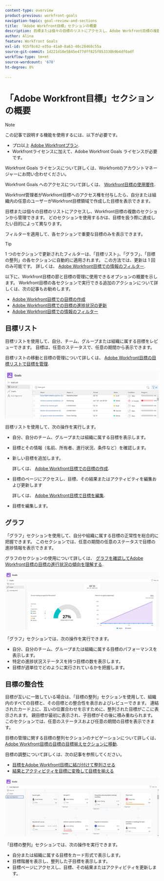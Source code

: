```yaml
---
content-type: overview
product-previous: workfront-goals
navigation-topic: goal-review-and-sections
title: 「Adobe Workfront目標」セクションの概要
description: 目標または個々の目標のリストにアクセスし、Adobe Workfront目標の複数のセクションから管理できます。 どのセクションを使用するかは、目標を扱う際に達成したい目的によって異なります。
author: Alina
feature: Workfront Goals
exl-id: 915f8c62-e35a-41a0-8a63-40c28468c55a
source-git-commit: 1d221d10e5845e477dff825f853330b9b4df0adf
workflow-type: tm+mt
source-wordcount: '678'
ht-degree: 0%

---
```


# 「Adobe Workfront目標」セクションの概要


>[!NOTE]
>
>この記事で説明する機能を使用するには、以下が必要です。
>
>* プロ以上 [Adobe Workfrontプラン](https://www.workfront.com/plans).
>* Workfrontライセンスに加えて、Adobe Workfront Goals ライセンスが必要です。
>
>  Workfront Goals ライセンスについて詳しくは、Workfrontのアカウントマネージャーにお問い合わせください。
>
>Workfront Goals へのアクセスについて詳しくは、 [Workfront目標の使用要件](../../workfront-goals/goal-management/access-needed-for-wf-goals.md).

Workfront管理者がWorkfront目標へのアクセス権を付与したら、自分または組織内の任意のユーザーがWorkfront目標領域で作成した目標を表示できます。

目標または個々の目標のリストにアクセスし、Workfront目標の複数のセクションから管理できます。 どのセクションを使用するかは、目標を扱う際に達成したい目的によって異なります。

フィルターを適用して、各セクションで重要な目標のみを表示できます。

>[!TIP]
>
>1 つのセクションで更新されたフィルターは、「目標リスト」、「グラフ」、「目標の整列」の各セクションに自動的に適用されます。 この方法では、更新は 1 回のみ可能です。 詳しくは、 [Adobe Workfront目標での情報のフィルター](../../workfront-goals/goal-management/filter-information-wf-goals.md).

以下に、Workfront目標の節と目標の管理に使用できるオプションの概要を示します。 Workfront目標の各セクションで実行できる追加のアクションについて詳しくは、次の記事もお勧めします。

* [Adobe Workfront目標での目標の作成](../../workfront-goals/goal-management/create-goals.md)
* [Adobe Workfront目標での目標の進捗状況の更新](../../workfront-goals/goal-review-and-workfront-goals-sections/check-in-goals.md)
* [Adobe Workfront目標での情報のフィルター](../../workfront-goals/goal-management/filter-information-wf-goals.md)


## 目標リスト

目標リストを使用して、自分、チーム、グループまたは組織に属する目標をレビューできます。 目標は、任意のステータスで、任意の期間から表示できます。

目標リストの移動と目標の管理について詳しくは、 [Adobe Workfront目標の目標リストで目標を管理](../../workfront-goals/goal-review-and-workfront-goals-sections/manage-goals-in-goal-list.md).

![](assets/goal-list-unshimmed.png)

目標リストを使用して、次の操作を実行します。

* 自分、自分のチーム、グループまたは組織に属する目標を表示します。
* 目標とその情報（名前、所有者、進行状況、条件など）を確認します。
* 新しい目標を追加します。

   詳しくは、 [Adobe Workfront目標での目標の作成](../../workfront-goals/goal-management/create-goals.md).

* 目標のページにアクセスし、目標、その結果またはアクティビティを編集および更新します

   詳しくは、 [Adobe Workfront目標で目標を編集](../../workfront-goals/goal-management/edit-goals.md).

* 目標を編集します。

## グラフ

「グラフ」セクションを使用して、自分や組織に属する目標の正常性を総合的に把握できます。 このセクションでは、任意の期間の任意のステータスで目標の進捗情報を表示できます。

グラフのセクションの使用について詳しくは、 [グラフを確認してAdobe Workfront目標の目標の進行状況の傾向を理解する](../../workfront-goals/goal-review-and-workfront-goals-sections/review-goal-graphs.md).

![](assets/graphs-section-unshimmed.png)

「グラフ」セクションでは、次の操作を実行できます。

* 自分、自分のチーム、グループまたは組織に属する目標のパフォーマンスを表示します。
* 特定の進捗状況ステータスを持つ目標の数を表示します。
* 目標が週単位でどのように実行されているかを把握します。

## 目標の整合性

目標が互いに一致している場合は、「目標の整列」セクションを使用して、組織内のすべての目標と、その目標との整合性を表示およびレビューできます。 連結されたカード上に、互いの位置合わせを示すために、整列された目標がここに表示されます。 親目標が最初に表示され、子目標がその後に積み重ねられます。 このセクションでは、任意のステータスおよび任意の期間の目標を表示できます。

目標の管理に関する目標の整列セクションのナビゲーションについて詳しくは、 [Adobe Workfront目標の目標の目標揃えセクションに移動](../../workfront-goals/goal-alignment/navigate-goal-alignment-chart.md).

目標の調整について詳しくは、次の記事を参照してください。

* [目標をAdobe Workfront目標に結び付けて整列させる](../../workfront-goals/goal-alignment/align-goals-by-connecting-them.md)
* [結果とアクティビティを目標に変換して目標を揃える](../../workfront-goals/goal-alignment/align-goals-by-converting-results-activities.md)

![](assets/goal-alignment-section-unshimmed.png)

「目標の整列」セクションでは、次の操作を実行できます。

* 自分または組織に属する目標をカード形式で表示します。
* 目標階層を表示し、整列した子目標を表示します。
* 目標ページにアクセスし、目標、その結果またはアクティビティを更新します。

<!--
## Pulse

<span class="preview"> The Pulse section has been removed from the Preview environment and will be removed from Workfront Goals with the 23.1 release. Use the Goal List area to review goals that you or your teams are responsible for.</span> 

You can use the Pulse section to review and request updates to goals that might influence the progress of your goals. These could be your own goals, or goals that belong to your teams, groups, or your organization. You can view goals in any status and from any time period in this section.

>[!TIP]
>
>Only goals that have been checked in on at least once display in the Pulse section.

For information about reviewing goals using the Pulse section, see [Review goals in the Adobe Workfront Goals Pulse section](../../workfront-goals/goal-review-and-workfront-goals-sections/review-goals-in-pulse.md).

![](assets/pulse-section-350x141.png)

Use the Pulse section to do the following:

* View goals that belong to your teams, groups, or organization. 
* Review goal progress and updates, including aligned goals, their results, and activities. 
* Make or ask for updates to a goal by adding a comment. 
* Access the Goal Details panel and edit and update the goal, its results, or activities.
* Add new goals. 
* Check in on goals.

  >[!TIP]
  >
  >Clicking Check in opens the Check-in section in the left panel.

## Check-in

<span class="preview"> The Check-in section has been removed from the Preview environment and will be removed from Workfront Goals with the 23.1 release. Use the Goal List area to review goals that you or your teams are responsible for.</span>

You must have access to Edit Goals in your access level before you can access the Check- in section. For information about granting access to Goals, see  [Grant access to Adobe Workfront Goals](../../administration-and-setup/add-users/configure-and-grant-access/grant-access-goals.md).

You can use the Check-in section to update active goals and any results and activities that you are the owner of. You can primarily view only goals in an Active status in this section. Children goals aligned to active parents also display in the Check-in section, regardless of their status.

>[!IMPORTANT]
>
>* A goal displays in the Check-in section only if it is assigned to you or if it has a result or activity that is assigned to you. 
>* If a goal assigned to you is the child goal of a parent that is not assigned to you and your goal (the child goal) is closed, inactive, or a draft, the parent goal does not display in your Check-in section. 
>

For information about managing goals in the Goal List, see [Manage goals in the Goal List of Adobe Workfront Goals](../../workfront-goals/goal-review-and-workfront-goals-sections/manage-goals-in-goal-list.md).

![](assets/check-in-section-350x143.png)

Use the Check-in section to do the following:

* Review goal progress and updates, including aligned goals, their results, and activities. 
* Update the progress on the results and activities that are assigned to you. For information about updating goals by checking in on them, see [Update goal progress in Adobe Workfront Goals](../../workfront-goals/goal-review-and-workfront-goals-sections/check-in-goals.md).

  >[!IMPORTANT]
  >
  >You can check in only on the results and activities assigned to you in the Check-in section, and not those that are assigned to other entities.

* Add a comment to a goal, then click Post to make or ask for updates to a goal. 
* Access the Goal Details panel and edit and update the goal, its results, or activities.
* Add new goals.
-->
